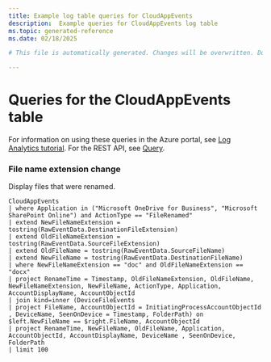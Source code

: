 ```yaml
---
title: Example log table queries for CloudAppEvents
description:  Example queries for CloudAppEvents log table
ms.topic: generated-reference
ms.date: 02/18/2025

# This file is automatically generated. Changes will be overwritten. Do not change this file directly. 

---
```


# Queries for the CloudAppEvents table

For information on using these queries in the Azure portal, see [Log Analytics tutorial](/azure/azure-monitor/logs/log-analytics-tutorial). For the REST API, see [Query](/rest/api/loganalytics/query).


### File name extension change  


Display files that were renamed.  

```query
CloudAppEvents 
| where Application in ("Microsoft OneDrive for Business", "Microsoft SharePoint Online") and ActionType == "FileRenamed"
| extend NewFileNameExtension = tostring(RawEventData.DestinationFileExtension)
| extend OldFileNameExtension = tostring(RawEventData.SourceFileExtension)
| extend OldFileName = tostring(RawEventData.SourceFileName)
| extend NewFileName = tostring(RawEventData.DestinationFileName)
| where NewFileNameExtension == "doc" and OldFileNameExtension == "docx" 
| project RenameTime = Timestamp, OldFileNameExtension, OldFileName, NewFileNameExtension, NewFileName, ActionType, Application, AccountDisplayName, AccountObjectId
| join kind=inner (DeviceFileEvents 
| project FileName, AccountObjectId = InitiatingProcessAccountObjectId , DeviceName, SeenOnDevice = Timestamp, FolderPath) on $left.NewFileName == $right.FileName, AccountObjectId
| project RenameTime, NewFileName, OldFileName, Application, AccountObjectId, AccountDisplayName, DeviceName , SeenOnDevice, FolderPath 
| limit 100
```

